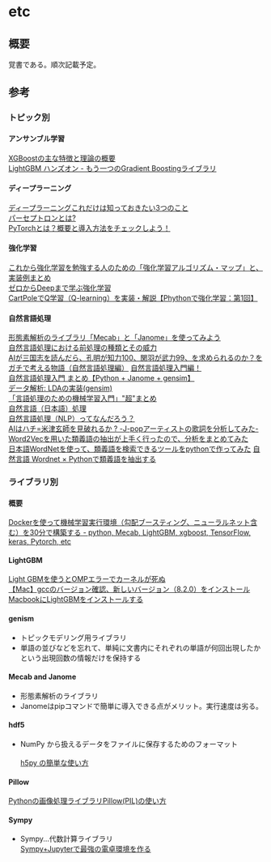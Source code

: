 # etc

## 概要
覚書である。順次記載予定。  


## 参考

### トピック別

#### アンサンブル学習
[XGBoostの主な特徴と理論の概要](https://qiita.com/yh0sh/items/1df89b12a8dcd15bd5aa)  
[LightGBM ハンズオン - もう一つのGradient Boostingライブラリ](https://qiita.com/TomokIshii/items/3729c1b9c658cc48b5cb)  

#### ディープラーニング
[ディープラーニングこれだけは知っておきたい3つのこと](https://jp.mathworks.com/discovery/deep-learning.html)  
[パーセプトロンとは?](https://qiita.com/nishiy-k/items/1e795f92a99422d4ba7b)  
[PyTorchとは？概要と導入方法をチェックしよう！](https://www.sejuku.net/blog/64175)  

#### 強化学習
[これから強化学習を勉強する人のための「強化学習アルゴリズム・マップ」と、実装例まとめ](https://qiita.com/sugulu/items/3c7d6cbe600d455e853b)  
[ゼロからDeepまで学ぶ強化学習](https://qiita.com/icoxfog417/items/242439ecd1a477ece312)  
[CartPoleでQ学習（Q-learning）を実装・解説【Phythonで強化学習：第1回】](http://neuro-educator.com/rl1/)  

#### 自然言語処理
[形態素解析のライブラリ「Mecab」と「Janome」を使ってみよう](https://ushinji.hatenablog.com/entry/2017/11/23/161031)  
[自然言語処理における前処理の種類とその威力](https://qiita.com/Hironsan/items/2466fe0f344115aff177)  
[AIが三国志を読んだら、孔明が知力100、関羽が武力99、を求められるのか？をガチで考える物語（自然言語処理編）](https://qiita.com/youwht/items/92056e63498c36de4e3b) 
[自然言語処理入門編！](https://qiita.com/cr-fun/items/cc82a85c572daac0b5c5)   
[自然言語処理入門 まとめ【Python + Janome + gensim】](https://qiita.com/kodera123/items/a5921cbcd18b9a309787)  
[データ解析: LDAの実装(gensim)](https://openbook4.me/projects/193/sections/1154)  
[「言語処理のための機械学習入門」"超"まとめ](https://qiita.com/yuyasat/items/66d057b1b91722c85aa3)  
[自然言語（日本語）処理](http://www.sist.ac.jp/~kanakubo/research/natural_language_processing.html)  
[自然言語処理（NLP）ってなんだろう？](https://qiita.com/MahoTakara/items/b3d719ed1a3665730826)  
[AIはハチ=米津玄師を見破れるか ? -J-popアーティストの歌詞を分析してみた-](https://qiita.com/kazuya-n/items/0a2fe586716c925055d1)  
[Word2Vecを用いた類義語の抽出が上手く行ったので、分析をまとめてみた](https://qiita.com/To_Murakami/items/cc225e7c9cd9c0ab641e)  
[日本語WordNetを使って、類義語を検索できるツールをpythonで作ってみた](https://qiita.com/pocket_kyoto/items/1e5d464b693a8b44eda5)
[自然言語 Wordnet × Pythonで類義語を抽出する](https://www.yoheim.net/blog.php?q=20160201)  


### ライブラリ別

#### 概要
[Dockerを使って機械学習実行環境（勾配ブースティング、ニューラルネット含む）を30分で構築する - python, Mecab, LightGBM, xgboost, TensorFlow, keras, Pytorch, etc](https://www.takapy.work/entry/2019/04/07/134433)  

#### LightGBM
[Light GBMを使うとOMPエラーでカーネルが死ぬ](https://haltaro.github.io/2018/06/22/dead-kernel-lgbm)  
[【Mac】gccのバージョン確認、新しいバージョン（8.2.0）をインストール](https://qiita.com/aki-takano/items/0152a3ab4a615cfef9bc)  
[MacbookにLightGBMをインストールする](https://ymegane88.hatenablog.com/entry/2018/12/13/005342)  

#### genism
- トピックモデリング用ライブラリ
- 単語の並びなどを忘れて、単純に文書内にそれぞれの単語が何回出現したかという出現回数の情報だけを保持する  

#### Mecab and Janome
- 形態素解析のライブラリ
- Janomeはpipコマンドで簡単に導入できる点がメリット。実行速度は劣る。

#### hdf5
- NumPy から扱えるデータをファイルに保存するためのフォーマット<br><br>
[h5py の簡単な使い方](https://www.qoosky.io/techs/861b4ae419)  

#### Pillow
[Pythonの画像処理ライブラリPillow(PIL)の使い方](https://note.nkmk.me/python-pillow-basic/)

#### Sympy
- Sympy...代数計算ライブラリ  
[Sympy+Jupyterで最強の電卓環境を作る](https://qiita.com/pashango2/items/500d23c8f43784b54315)  
